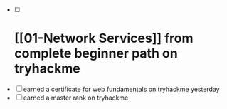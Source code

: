 - [ ] # [[01-Network Services]] from complete beginner path on tryhackme
- [ ] earned a certificate for web fundamentals on tryhackme yesterday
- [ ] earned a master rank on tryhackme